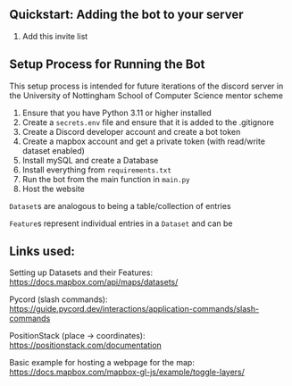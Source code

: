
## Quickstart: Adding the bot to your server
1. Add this invite list

## Setup Process for Running the Bot

This setup process is intended for future iterations of the discord server in the University of Nottingham School of Computer Science mentor scheme

1. Ensure that you have Python 3.11 or higher installed
2. Create a `secrets.env` file and ensure that it is added to the .gitignore
3. Create a Discord developer account and create a bot token
4. Create a mapbox account and get a private token (with read/write dataset enabled)
5. Install mySQL and create a Database 
6. Install everything from `requirements.txt`
7. Run the bot from the main function in `main.py`
8. Host the website

`Dataset`s are analogous to being a table/collection of entries

`Feature`s represent individual entries in a `Dataset` and can be 

## Links used:
Setting up Datasets and their Features: https://docs.mapbox.com/api/maps/datasets/

Pycord (slash commands): https://guide.pycord.dev/interactions/application-commands/slash-commands

PositionStack (place -> coordinates): https://positionstack.com/documentation

Basic example for hosting a webpage for the map: https://docs.mapbox.com/mapbox-gl-js/example/toggle-layers/

